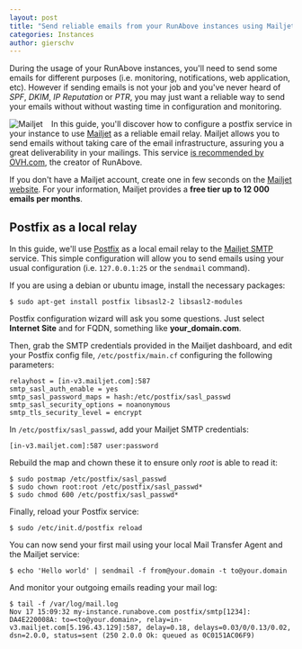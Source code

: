 ```yaml
---
layout: post
title: "Send reliable emails from your RunAbove instances using Mailjet"
categories: Instances
author: gierschv
---
```


During the usage of your RunAbove instances, you'll need to send some emails
for different purposes (i.e. monitoring, notifications, web application, etc).
However if sending emails is not your job and you've never heard of *SPF*,
*DKIM*, *IP Reputation* or *PTR*, you may just want a reliable way to send
your emails without without wasting time in configuration and monitoring.

<div style="float:left; margin-right: 15px;">
    <img src="/kb/images/2014-11-17-send-reliable-emails-from-your-runabove-instance-with-mailjet/mailjet.png" alt="Mailjet" />
</div>

In this guide, you'll discover how to configure a postfix service in your
instance to use [Mailjet](https://mailjet.com) as a reliable email relay.
Mailjet allows you to send emails without taking care of the email
infrastructure, assuring you a great deliverability in your mailings. This
service
[is recommended by OVH.com](http://blog.mailjet.com/post/47188898598/partnership-ovh-com-recommends-mailjet-for-email), the creator of RunAbove.

If you don't have a Mailjet account, create one in few seconds on the
[Mailjet website](https://mailjet.com).
For your information, Mailjet provides a **free tier up to 12 000 emails per
months**.

## Postfix as a local relay

In this guide, we'll use [Postfix](http://www.postfix.org/) as a local email
relay to the
[Mailjet SMTP](https://www.mailjet.com/support/how-can-i-configure-my-smtp-parameters,2.htm)
service. This simple configuration will allow you to send emails using your
usual configuration (i.e. ```127.0.0.1:25``` or the ```sendmail``` command).

If you are using a debian or ubuntu image, install the necessary packages:

    $ sudo apt-get install postfix libsasl2-2 libsasl2-modules

Postfix configuration wizard will ask you some questions. Just select
**Internet Site** and for FQDN, something like **your_domain.com**.

Then, grab the SMTP credentials provided in the Mailjet dashboard, and edit your
Postfix config file, ```/etc/postfix/main.cf``` configuring the following
parameters:

    relayhost = [in-v3.mailjet.com]:587
    smtp_sasl_auth_enable = yes
    smtp_sasl_password_maps = hash:/etc/postfix/sasl_passwd
    smtp_sasl_security_options = noanonymous
    smtp_tls_security_level = encrypt

In ```/etc/postfix/sasl_passwd```, add your Mailjet SMTP credentials:

    [in-v3.mailjet.com]:587 user:password

Rebuild the map and chown these it to ensure only *root* is able to read it:

    $ sudo postmap /etc/postfix/sasl_passwd
    $ sudo chown root:root /etc/postfix/sasl_passwd*
    $ sudo chmod 600 /etc/postfix/sasl_passwd*

Finally, reload your Postfix service:

    $ sudo /etc/init.d/postfix reload

You can now send your first mail using your local Mail Transfer Agent and the
Mailjet service:

    $ echo 'Hello world' | sendmail -f from@your.domain -t to@your.domain

And monitor your outgoing emails reading your mail log:

    $ tail -f /var/log/mail.log
    Nov 17 15:09:32 my-instance.runabove.com postfix/smtp[1234]: DA4E220008A: to=<to@your.domain>, relay=in-v3.mailjet.com[5.196.43.129]:587, delay=0.18, delays=0.03/0/0.13/0.02, dsn=2.0.0, status=sent (250 2.0.0 Ok: queued as 0C0151AC06F9)
